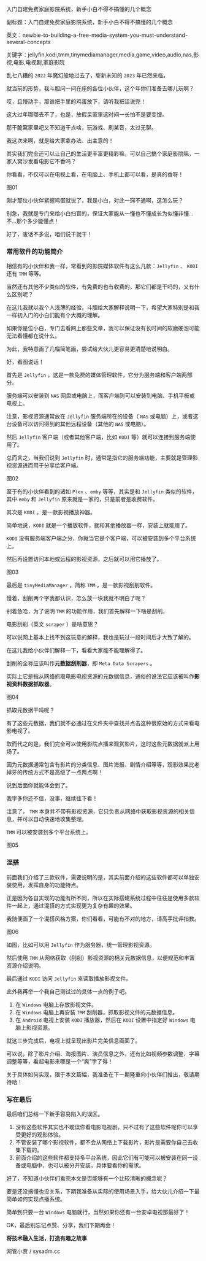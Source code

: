入门自建免费家庭影院系统，新手小白不得不搞懂的几个概念

副标题：入门自建免费家庭影院系统，新手小白不得不搞懂的几个概念

英文：newbie-to-building-a-free-media-system-you-must-understand-several-concepts

关键字：jellyfin,kodi,tmm,tinymediamanager,media,game,video,audio,nas,影视,电影,电视剧,家庭影院



乱七八糟的 `2022` 年魔幻般地过去了，崭新未知的 `2023` 年已然来临。

就当前的形势，我斗胆问一问在座的各位小伙伴，这个年你们准备去哪儿玩啊？

哎，且慢动手，那谁把手里的鸡蛋放下，请听我把话说完！



这大过年哪哪去不了，也是，放假呆家里这时间一长怕不是要变馊。

那干脆窝家里吧又不知道干点啥，玩游戏、刷某音，太过无聊。

我这次来啊，就是给大家拿办法、出主意的！

其实我们完全还可以让自己的生活更丰富更精彩嘛，可以自己搞个家庭影院嘛，一家人窝沙发看电影它不香吗？

你看看，不仅可以在电视上看，在电脑上、手机上都可以看，是真的香呀！

图01



刚才那位小伙伴紧握鸡蛋就说了，我是小白，对此一窍不通啊，这怎么玩？

别急，我就是专门来给小白扫盲的，保证大家能从一懂也不懂成长为似懂非懂...不...那个多少能懂点！

好了，废话不多说，咱们说干就干！



### 常用软件的功能简介

相信有的小伙伴和我一样，常看到的影院媒体软件有这么几款：`Jellyfin` 、 `KODI` 还有 `TMM` 等等。

当然还有其他不少类似的软件，有免费的也有收费的，那它们都是干吗的，又有什么区别呢？

在这儿我就以我个人浅薄的经验，斗胆给大家解释说明一下，希望大家特别是和我一样初入门的小白们能有个大概的理解。

如果你是位小白，专门去看网上那些文章，我可以保证没有长时间的软磨硬泡可能无法看懂都在说什么。

为此，我特意画了几幅简笔画，尝试给大伙儿更容易更清楚地说明白。

好，看图说话！



首先是 `Jellyfin` ，这是一款免费的媒体管理软件，它分为服务端和客户端两部分。

服务端可以安装到 `NAS` 网盘或电脑上，而客户端则可以安装到电脑、手机平板或电视上。

注意，影视资源通常放在 `Jellyfin` 服务端所在的设备（ `NAS` 或电脑）上，或者这台设备可以访问得到的其他远程设备（其他的 `NAS` 或电脑）。

然后 `Jellyfin` 客户端（或者其他客户端，比如 `KODI` 等）就可以连接到服务端使用了。

总而言之，当我们说到 `Jellyfin` 时，通常是指它的服务端功能，主要就是管理影视资源进而用于分享给客户端。

图02



至于有的小伙伴看到的诸如 `Plex` 、`emby` 等等，其实是和 `Jellyfin` 类似的软件，其中 `emby` 和 `Jellyfin` 原来就是一家的，只是前者是收费软件。



其次是 `KODI` ，是一款影视播放神器。

简单地说，`KODI` 就是一个播放软件，就和其他播放器一样，安装上就能用了。

`KODI` 没有服务端客户端之分，你就当它是个客户端，可以被安装到多个平台系统上。

然后再设置访问本地或远程的影视资源，之后就可以用它播放了。

图03



最后是 `tinyMediaManager` ，简称 `TMM` ，是一款影视刮削软件。

慢着，刮削两个字我都认识，怎么放一块我就不明白了呢？

别着急哈，为了说明 `TMM` 的功能作用，我们首先解释一下啥是刮削。



电影刮削（英文 `scraper` ）是啥意思？

可以说网上基本上找不到这玩意的解释，我也是玩过一段时间后才大致了解的。

在这儿我给小伙伴们解释一下，看看大家能不能理解得了。

刮削的全称应该叫作**元数据刮削器**，即 `Meta Data Scrapers` 。

实际上它是指从网络抓取电影电视资源的元数据信息，通俗的说法它应该被叫作**影视资料数据抓取器**。

图04



抓取元数据干吗呢？

有了这些元数据，我们就不必通过在文件夹中查找并点击这种很原始的方式来看电影电视了。

取而代之的是，我们完全可以使用影院点播来观赏影片，这时这些元数据就派上用场了。

因为元数据通常包含有影片的分类信息、图片海报、剧情介绍等等，观影效果比老掉牙的传统方式不是高级了一点两点啊！

说到后面你就能体会到了。

我字多你还不信，没事，继续往下看！



注意了， `TMM` 本身并不带有影视资源，它只负责从网络中获取影视资源的相关信息，并可以自动快速地收集整理。

`TMM` 可以被安装到多个平台系统上。

图05



### 混搭

前面我们介绍了三款软件，需要说明的是，其实前面介绍的这些软件都可以单独安装使用，发挥自身的功能特点。

正是因为各自实现的功能有所不同，所以在实际搭建系统过程中往往是使用多款软件一起上，通过混搭的方式实现更为复杂有趣的效果。

我随便画了一个混搭风格方案，你们看看，可能有不对的地方，请高手批评指教。

图06



如图，比如可以用 `Jellyfin` 作为服务器，统一管理影视资源。

然后使用 `TMM` 从网络获取（刮削）影视资源的相关元数据信息，以便规范和丰富资源介绍说明。

最后通过 `KODI` 访问 `Jellyfin` 来读取播放影视文件。



此外我再举一个我自己测试过的具体一点的例子吧。

1. 在 `Windows` 电脑上存放影视文件。
2. 在 `Windows` 电脑上再安装 `TMM` 刮削器，抓取影视文件的元数据信息。
3. 在 `Android` 电视上安装 `KODI` 播放器，然后在 `KODI` 设置中指定好 `Windows` 电脑上影视资源。

就这三步完成后，电视上就呈现出影片完美信息画面了。

可以说，除了影片介绍、海报图片、演员信息之外，还有比如视频参数调整、字幕调整等等，看起电影来哪是一个“爽”字了得！

关于具体如何实现，限于本文篇幅，我准备在下一期隆重向小伙伴们推出，敬请期待哈！



### 写在最后

最后咱们总结一下新手容易陷入的误区。

1. 没有这些软件其实也不耽误你看电影电视剧，只不过有了这些软件呢你可以享受更好的观影体验。
2. 不管安装了哪个影视软件，都不会从网络上下载影片，影片是需要你自己去收集下载的。
3. 前面介绍的这些软件都支持多平台系统，因此它们有可能可以被安装在同一设备或电脑中，也可以被分开安装，具体要看你的需求。



好了，不知道小伙伴们看完本文是否能够有一个比较清晰的概念呢？

要是还没搞懂也没关系，下期我准备从实际的使用场景入手，给大伙儿介绍一下最简单如何实现点播系统。

简单到只要一台 `Windows` 电脑就行，当然如果你还有一台安卓电视那最好了！

OK，最后别忘记点赞、分享，我们下期再会！



**将技术融入生活，打造有趣之故事**

网管小贾 / sysadm.cc





